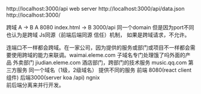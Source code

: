 http://localhost:3000/api                   web server
http://localhost:3000/api/data.json 
http://localhost:3000/  

跨域 A -> B 
A 8080   index.html  -> B 3000/api
同一个domain 但是因为port不同  也认为是跨域
Js同源（前端后端同源 信任）机制， 如果是跨域请求，不允许。

连端口不一样都会跨域。在一家公司，因为提供的服务或部门或项目不一样都会需要使用跨域的能力来联调。waimai.eleme.com   子域名专门处理饿了吗外面的产品  外卖部门
    jiudian.eleme.com  酒店部门，跨部门的技术服务
    music.qq.com       第三方服务
    同一个域名（1级，2级域名） 提供不同的服务
    前端 8080(react client 组件) 后端3000(server koa /api) ngnix  
    前后端分离来并行开发。
